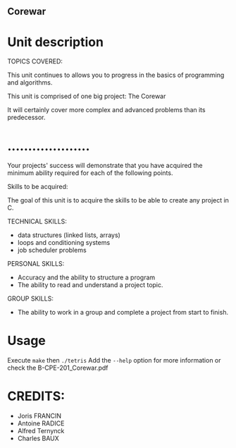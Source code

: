 ## Corewar

# Unit description

TOPICS COVERED:

This unit continues to allows you to progress in the basics of programming and algorithms.

This unit is comprised of one big project: The Corewar

It will certainly cover more complex and advanced problems than its predecessor. 


# ....................
Your projects' success will demonstrate that you have acquired the minimum ability required for each of the following points.

Skills to be acquired:

The goal of this unit is to acquire the skills to be able to create any project in C.

TECHNICAL SKILLS:
- data structures (linked lists, arrays)
- loops and conditioning systems
- job scheduler problems

PERSONAL SKILLS: 
- Accuracy and the ability to structure a program
- The ability to read and understand a project topic.

GROUP SKILLS:
- The ability to work in a group and complete a project from start to finish.

# Usage

Execute `make` then `./tetris`
Add the `--help` option for more information or check the B-CPE-201_Corewar.pdf

# CREDITS:
- Joris FRANCIN
- Antoine RADICE
- Alfred Ternynck
- Charles BAUX
